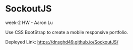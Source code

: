 # SockoutJS
week-2 HW - Aaron Lu 

Use CSS BootStrap to create a mobile responsive portfolio.

Deployed Link: https://dnsghd49.github.io/SockoutJS/

